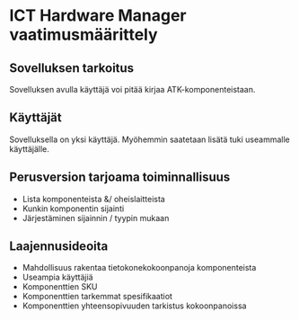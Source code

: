 # ICT Hardware Manager vaatimusmäärittely

## Sovelluksen tarkoitus

Sovelluksen avulla käyttäjä voi pitää kirjaa ATK-komponenteistaan.


## Käyttäjät

Sovelluksella on yksi käyttäjä. Myöhemmin saatetaan lisätä tuki useammalle käyttäjälle.


## Perusversion tarjoama toiminnallisuus

- Lista komponenteista &/ oheislaitteista
- Kunkin komponentin sijainti
- Järjestäminen sijainnin / tyypin mukaan


## Laajennusideoita

- Mahdollisuus rakentaa tietokonekokoonpanoja komponenteista
- Useampia käyttäjiä
- Komponenttien SKU
- Komponenttien tarkemmat spesifikaatiot
- Komponenttien yhteensopivuuden tarkistus kokoonpanoissa

